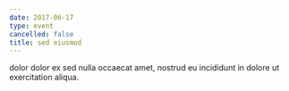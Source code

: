 ```yaml
---
date: 2017-06-17
type: event
cancelled: false
title: sed eiusmod
---
```

dolor dolor ex sed nulla occaecat amet, nostrud eu incididunt in dolore ut exercitation aliqua.